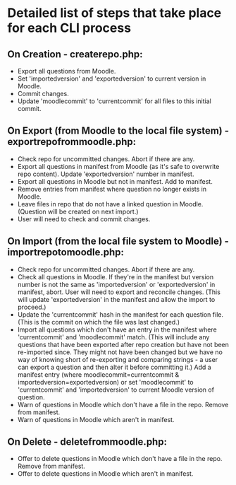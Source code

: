 # Detailed list of steps that take place for each CLI process

## On Creation - createrepo.php:
- Export all questions from Moodle.
- Set 'importedversion' and 'exportedversion' to current version in Moodle.
- Commit changes.
- Update 'moodlecommit' to 'currentcommit' for all files to this initial commit.

## On Export (from Moodle to the local file system) - exportrepofrommoodle.php:
- Check repo for uncommitted changes. Abort if there are any.
- Export all questions in manifest from Moodle (as it's safe to overwrite repo content). Update 'exportedversion' number in manifest.
- Export all questions in Moodle but not in manifest. Add to manifest.
- Remove entries from manifest where question no longer exists in Moodle.
- Leave files in repo that do not have a linked question in Moodle. (Question will be created on next import.)
- User will need to check and commit changes.

## On Import (from the local file system to Moodle) - importrepotomoodle.php:
- Check repo for uncommitted changes. Abort if there are any.
- Check all questions in Moodle. If they're in the manifest but version number is not the same as 'importedversion' or 'exportedversion' in manifest, abort. User will need to export and reconcile changes. (This will update 'exportedversion' in the manifest and allow the import to proceed.)
- Update the 'currentcommit' hash in the manifest for each question file. (This is the commit on which the file was last changed.)
- Import all questions which don't have an entry in the manifest where 'currentcommit' and 'moodlecommit' match. (This will include any questions that have been exported after repo creation but have not been re-imported since. They might not have been changed but we have no way of knowing short of re-exporting and comparing strings - a user can export a question and then alter it before committing it.) Add a manifest entry (where moodlecommit=currentcommit & importedversion=exportedversion) or set 'moodlecommit' to 'currentcommit' and 'importedversion' to current Moodle version of question.
- Warn of questions in Moodle which don't have a file in the repo. Remove from manifest.
- Warn of questions in Moodle which aren't in manifest.

## On Delete - deletefrommoodle.php:
- Offer to delete questions in Moodle which don't have a file in the repo. Remove from manifest.
- Offer to delete questions in Moodle which aren't in manifest.

